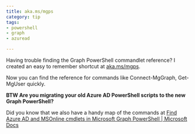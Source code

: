 ```yaml
---
title: aka.ms/mgps
category: tip
tags:
- powershell
- graph
- azuread

---
```

Having trouble finding the Graph PowerShell commandlet reference? I created an easy to remember shortcut at [aka.ms/mgps](https://aka.ms/mgps).

Now you can find the reference for commands like Connect-MgGraph, Get-MgUser quickly.

**BTW Are you migrating your old Azure AD PowerShell scripts to the new Graph PowerShell?**

Did you know that we also have a handy map of the commands at [Find Azure AD and MSOnline cmdlets in Microsoft Graph PowerShell | Microsoft Docs](https://docs.microsoft.com/en-au/powershell/microsoftgraph/azuread-msoline-cmdlet-map?view=graph-powershell-beta)

